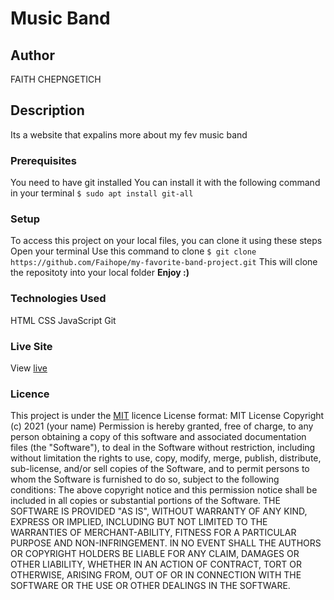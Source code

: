 # Music Band
## Author
FAITH CHEPNGETICH
## Description
Its a website that expalins more about my fev music band 
### Prerequisites
You need to have git installed
You can install it with the following command in your terminal
`$ sudo apt install git-all`
### Setup
To access this project on your local files, you can clone it using these steps
 Open your terminal
 Use this command to clone `$ git clone https://github.com/Faihope/my-favorite-band-project.git`
 This will clone the repositoty into your local folder
 __Enjoy :)__
### Technologies Used
 HTML
CSS
JavaScript
Git
### Live Site
View [live](https://faihope.github.io/my-favorite-band-project/)
### Licence
This project is under the  [MIT](LICENSE) licence
License format:
MIT License
Copyright (c) 2021 (your name)
Permission is hereby granted, free of charge, to any person obtaining a copy
of this software and associated documentation files (the "Software"), to deal
in the Software without restriction, including without limitation the rights
to use, copy, modify, merge, publish, distribute, sub-license, and/or sell
copies of the Software, and to permit persons to whom the Software is
furnished to do so, subject to the following conditions:
The above copyright notice and this permission notice shall be included in all
copies or substantial portions of the Software.
THE SOFTWARE IS PROVIDED "AS IS", WITHOUT WARRANTY OF ANY KIND, EXPRESS OR
IMPLIED, INCLUDING BUT NOT LIMITED TO THE WARRANTIES OF MERCHANT-ABILITY,
FITNESS FOR A PARTICULAR PURPOSE AND NON-INFRINGEMENT. IN NO EVENT SHALL THE
AUTHORS OR COPYRIGHT HOLDERS BE LIABLE FOR ANY CLAIM, DAMAGES OR OTHER
LIABILITY, WHETHER IN AN ACTION OF CONTRACT, TORT OR OTHERWISE, ARISING FROM,
OUT OF OR IN CONNECTION WITH THE SOFTWARE OR THE USE OR OTHER DEALINGS IN THE
SOFTWARE. 